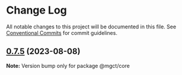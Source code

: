# Change Log

All notable changes to this project will be documented in this file.
See [Conventional Commits](https://conventionalcommits.org) for commit guidelines.

## [0.7.5](https://github.com/FED-tools/cli-magic/compare/v0.7.4...v0.7.5) (2023-08-08)

**Note:** Version bump only for package @mgct/core
